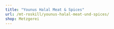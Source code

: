 ```yaml
---
title: "Younus Halal Meat & Spices"
url: /mt-roskill/younus-halal-meat-und-spices/
shop: Metzgerei
---
```

